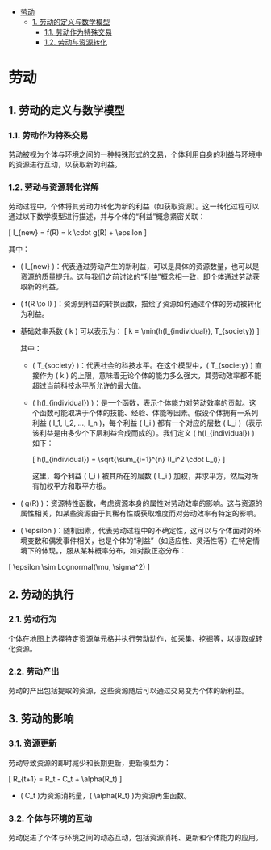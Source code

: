 
- [劳动](#劳动)
    - [1. 劳动的定义与数学模型](#1-劳动的定义与数学模型)
        - [1.1. 劳动作为特殊交易](#11-劳动作为特殊交易)
        - [1.2. 劳动与资源转化](#12-劳动与资源转化)

# 劳动

## 1. 劳动的定义与数学模型

### 1.1. 劳动作为特殊交易

劳动被视为个体与环境之间的一种特殊形式的[交易](交易.md)，个体利用自身的利益与环境中的资源进行互动，以获取新的利益。

### 1.2. 劳动与资源转化详解

劳动过程中，个体将其劳动力转化为新的利益（如获取资源）。这一转化过程可以通过以下数学模型进行描述，并与个体的“利益”概念紧密关联：

\[ I_{new} = f(R) = k \cdot g(R) + \epsilon \]

其中：

- \( I_{new} \)：代表通过劳动产生的新利益，可以是具体的资源数量，也可以是资源的质量提升。这与我们之前讨论的“利益”概念相一致，即个体通过劳动获取新的利益。

- \( f(R \to I) \)：资源到利益的转换函数，描绘了资源如何通过个体的劳动被转化为利益。

- 基础效率系数 \( k \) 可以表示为：
    \[ k = \min(h(I_{individual}), T_{society}) \]

    其中：

    - \( T_{society} \)：代表社会的科技水平。在这个模型中，\( T_{society} \) 直接作为 \( k \) 的上限，意味着无论个体的能力多么强大，其劳动效率都不能超过当前科技水平所允许的最大值。

    - \( h(I_{individual}) \)：是一个函数，表示个体能力对劳动效率的贡献。这个函数可能取决于个体的技能、经验、体能等因素。假设个体拥有一系列利益 \( I_1, I_2, ..., I_n \)，每个利益 \( I_i \) 都有一个对应的层数 \( L_i \)（表示该利益是由多少个下层利益合成而成的）。我们定义 \( h(I_{individual}) \) 如下：

        \[ h(I_{individual}) = \sqrt{\sum_{i=1}^{n} (I_i^2 \cdot L_i)} \]

        这里，每个利益 \( I_i \) 被其所在的层数 \( L_i \) 加权，并求平方，然后对所有加权平方和取平方根。

- \( g(R) \)：资源特性函数，考虑资源本身的属性对劳动效率的影响。这与资源的属性相关，如某些资源由于其稀有性或获取难度而对劳动效率有特定的影响。

- \( \epsilon \)：随机因素，代表劳动过程中的不确定性，这可以与个体面对的环境变数和偶发事件相关，也是个体的“利益”（如适应性、灵活性等）在特定情境下的体现。，服从某种概率分布，如对数正态分布：

\[ \epsilon \sim Lognormal(\mu, \sigma^2) \]

## 2. 劳动的执行

### 2.1. 劳动行为

个体在地图上选择特定资源单元格并执行劳动动作，如采集、挖掘等，以提取或转化资源。

### 2.2. 劳动产出

劳动的产出包括提取的资源，这些资源随后可以通过交易变为个体的新利益。

## 3. 劳动的影响

### 3.1. 资源更新

劳动导致资源的即时减少和长期更新，更新模型为：

\[ R_{t+1} = R_t - C_t + \alpha(R_t) \]

- \( C_t \)为资源消耗量，\( \alpha(R_t) \)为资源再生函数。

### 3.2. 个体与环境的互动

劳动促进了个体与环境之间的动态互动，包括资源消耗、更新和个体能力的应用。